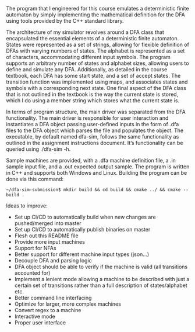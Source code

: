 The program that I engineered for this course emulates a deterministic finite automaton by simply implementing the mathematical definition for the DFA using tools provided by the C++ standard library.

The architecture of my simulator revolves around a DFA class that encapsulated the essential elements of a deterministic finite automaton. States were represented as a set of strings, allowing for flexible definition of DFAs with varying numbers of states. The alphabet is represented as a set of characters, accommodating different input symbols. The program supports an arbitrary number of states and alphabet sizes, allowing users to define and simulate any DFA. Additionally, as detailed in the course textbook, each DFA has some start state, and a set of accept states. The transition function was implemented using maps, and associates states and symbols with a corresponding next state. One final aspect of the DFA class that is not outlined in the textbook is the way the current state is stored, which I do using a member string which stores what the current state is.

In terms of program structure, the main driver was separated from the DFA functionality. The main driver is responsible for user interaction and instantiates a DFA object passing user-defined inputs in the form of .dfa files to the DFA object which parses the file and populates the object. The executable, by default named dfa-sim, follows the same functionality as outlined in the assignment instructions document. It’s functionality can be queried using ./dfa-sim -h.

Sample machines are provided, with a .dfa machine definition file, a .in sample input file, and a .out expected output sample. The program is written in C++ and supports both Windows and Linux. Building the program can be done via this command:

`~/dfa-sim-submission$ mkdir build && cd build && cmake ../ && cmake --build .`

Ideas to improve:
- Set up CI/CD to automatically build when new changes are pushed/merged into master
- Set up CI/CD to automatically publish binaries on master
- Flesh out this README file
- Provide more input machines
- Support for NFAs
- Better support for different machine input types (json...)
- Decouple DFA and parsing logic
- DFA object should be able to verify if the machine is valid (all transitions accounted for)
- Implement a lenient mode allowing a machine to be described with just a certain set of transitions rather than a full description of states/alphabet etc.
- Better command line interfacing
- Optimize for larger, more complex machines
- Convert regex to a machine
- Interactive mode
- Proper user interface
